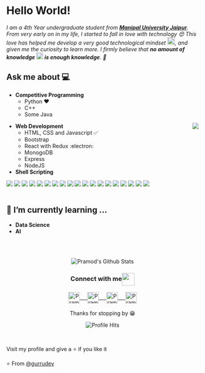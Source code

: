 # Hello World!
<em>I am a 4th Year undergraduate student from <a href="https://jaipur.manipal.edu/"><b>Manipal University Jaipur</b></a>. From very early on in my life, I started to fall in love with technology 😍 This love has helped me develop a very good technological mindset <img src="https://github.com/rajput2107/rajput2107/blob/master/Assets/PC.gif" height="20px"/>, and given me the curiosity to learn more. I firmly believe that **no amount of knowledge <img src="https://github.com/rajput2107/rajput2107/blob/master/Assets/Rocket.gif" height="18px"> is enough knowledge**. 🧠</em>
 <br/>
## Ask me about :computer: 
- **Competitive Programming**
	- Python ❤️
	- C++
	- Some Java

<img align="right" src="https://github.com/rajput2107/rajput2107/blob/master/Assets/Developer.gif"/>

- **Web Development**
	- HTML, CSS and Javascript :white_check_mark:
	- Bootstrap
	- React with Redux :electron:
	- MonogoDB
  - Express
  - NodeJS  
- **Shell Scripting**


<img src = "https://img.shields.io/badge/-HTML5-E34F26?style=flat&logo=html5&logoColor=white"> <img src = "https://img.shields.io/badge/-CSS3-1572B6?style=flat&logo=css3&logoColor=white">
<img src="https://img.shields.io/badge/-Bootstrap-563D7C?style=flat&logo=bootstrap&logoColor=white">
<img src="https://img.shields.io/badge/-JavaScript-eed718?style=flat&logo=javascript&logoColor=ffffff">
<img src="https://img.shields.io/badge/-Sass-cc6699?style=flat&logo=sass&logoColor=ffffff">
<img src="https://img.shields.io/badge/-React-000000?style=flat&logo=react&logoColor=00c8ff">
<img src="https://img.shields.io/badge/-MongoDB-4DB33D?style=flat&logo=mongodb&logoColor=FFFFFF">
<img src="https://img.shields.io/badge/-GraphQL-e535ab?style=flat&logo=graphql&logoColor=FFFFFF">
<img src="https://img.shields.io/badge/-MySQL-F29111?style=flat&logo=mysql&logoColor=FFFFFF">
<img src="https://img.shields.io/badge/-Express.js-787878?style=flat">
<img src="https://img.shields.io/badge/-Node.js-3C873A?style=flat&logo=Node.js&logoColor=white">
<img src="https://img.shields.io/badge/-Firebase-FFA611?style=flat&logo=firebase&logoColor=FFFFFF">
<img src="http://img.shields.io/badge/-Google%20Cloud%20Platform-4285F4?style=flat&logo=google%20cloud&logoColor=white">
<img src="https://img.shields.io/badge/-Progressive Web Apps-5A0FC8?style=flat">
<img src="http://img.shields.io/badge/-Git-F1502F?style=flat&logo=git&logoColor=FFFFFF">
<img src="http://img.shields.io/badge/-Github-000000?style=flat&logo=github&logoColor=FFFFFF">
<img src="http://img.shields.io/badge/-VS%20Code-007ACC?style=flat&logo=visual%20studio%20code&logoColor=white">
<img src="http://img.shields.io/badge/-Heroku-430098?style=flat&logo=heroku&logoColor=white">
<img src="http://img.shields.io/badge/-Vercel-black?style=flat&logo=vercel&logoColor=white">
<br/><br/>

## 🌱 I’m currently learning ...
- **Data Science**
- **AI**
<br/>
  <br/>



<p align="center">
<img align="center" src="https://github-readme-stats.vercel.app/api?username=rajput2107&&show_icons=true&theme=radical" alt="Pramod's Github Stats">
</p>  

<div align="center">
  <h3 align="center">Connect with me<img align="center" src="https://github.com/rajput2107/rajput2107/blob/master/Assets/Handshake.gif" height="33px" /></h3> 
</div>
<p align="center">
 <a href="https://www.linkedin.com/in/pramod-kumar-4aa47616b/" target="blank">
  <img align="center" alt="Pramod's LinkedIn" width="30px" src="https://www.vectorlogo.zone/logos/linkedin/linkedin-icon.svg" /> &nbsp; &nbsp;
 </a>
 <a href="https://www.instagram.com/cyber_freak_21/" target="blank">
  <img align="center" alt="Pramod's Instagram" width="30px" src="https://www.vectorlogo.zone/logos/instagram/instagram-icon.svg" /> &nbsp; &nbsp;
 </a>
 <a href="https://twitter.com/pramod2107" target="blank">
  <img align="center" alt="Pramod's Twitter" width="30px" src="https://www.vectorlogo.zone/logos/twitter/twitter-official.svg" /> &nbsp; &nbsp;
 </a>
 <a href="https://medium.com/@pramodrana2107" target="blank">
  <img align="center" alt="Pramod's Twitter" width="30px" src="https://www.vectorlogo.zone/logos/medium/medium-tile.svg" />
 </a> 
  <br/>
  <br/>
  Thanks for stopping by 😁<br/>
</p>
<p align="center"><img alt="Profile Hits" src="https://hits.seeyoufarm.com/api/count/incr/badge.svg?url=https%3A%2F%2Fgithub.com%2Frajput2107%2F" /></p>
<br/>
<p>
Visit my profile and give a ⭐️ if you like it</p>

⭐️ From [@gurrudev](https://github.com/gurrudev)
